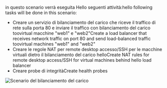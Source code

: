 <span data-ttu-id="21417-101">in questo scenario verrà eseguita Hello seguenti attività:</span><span class="sxs-lookup"><span data-stu-id="21417-101">hello following tasks will be done in this scenario:</span></span>

* <span data-ttu-id="21417-102">Creare un servizio di bilanciamento del carico che riceve il traffico di rete sulla porta 80 e inviare il traffico con bilanciamento del carico toovirtual macchine "web1" e "web2"</span><span class="sxs-lookup"><span data-stu-id="21417-102">Create a load balancer that receives network traffic on port 80 and send load-balanced traffic toovirtual machines "web1" and "web2"</span></span>
* <span data-ttu-id="21417-103">Creare le regole NAT per remote desktop accesso/SSH per le macchine virtuali dietro il bilanciamento del carico hello</span><span class="sxs-lookup"><span data-stu-id="21417-103">Create NAT rules for remote desktop access/SSH for virtual machines behind hello load balancer</span></span>
* <span data-ttu-id="21417-104">Creare probe di integrità</span><span class="sxs-lookup"><span data-stu-id="21417-104">Create health probes</span></span>

![Scenario del bilanciamento del carico](./media/load-balancer-get-started-internet-scenario-include/scenario-classic.png)
